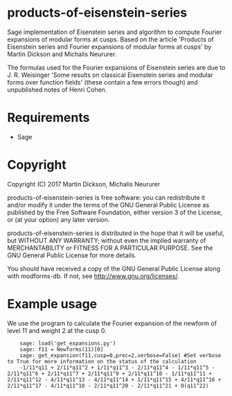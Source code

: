 products-of-eisenstein-series
===========

Sage implementation of Eisenstein series and algorithm to compute Fourier expansions of modular forms at cusps.
Based on the article 'Products of Eisenstein series and Fourier expansions of modular forms at cusps' by Martin Dickson and Michalis Neururer.

The formulas used for the Fourier expansions of Eisenstein series are due to J. R. Weisinger 'Some results on classical Eisenstein series and modular forms over function fields' (these contain a few errors though) and unpublished notes of Henri Cohen.

Requirements
============

* Sage

Copyright
===========
Copyright (C) 2017 Martin Dickson, Michalis Neururer

products-of-eisenstein-series is free software: you can redistribute it and/or modify
it under the terms of the GNU General Public License as published by
the Free Software Foundation, either version 3 of the License, or
(at your option) any later version.

products-of-eisenstein-series is distributed in the hope that it will be useful,
but WITHOUT ANY WARRANTY; without even the implied warranty of
MERCHANTABILITY or FITNESS FOR A PARTICULAR PURPOSE.  See the
GNU General Public License for more details.

You should have received a copy of the GNU General Public License
along with modforms-db.  If not, see <http://www.gnu.org/licenses/>.

Example usage
==============

We use the program to calculate the Fourier expansion of the newform of level 11 and weight 2 at the cusp 0.
```
    sage: load('get_expansions.py')
    sage: f11 = Newforms(11)[0]
    sage: get_expansion(f11,cusp=0,prec=2,verbose=False) #Set verbose to True for more information on the status of the calculation
    -1/11*q11 + 2/11*q11^2 + 1/11*q11^3 - 2/11*q11^4 - 1/11*q11^5 - 2/11*q11^6 + 2/11*q11^7 + 2/11*q11^9 + 2/11*q11^10 - 1/11*q11^11 + 2/11*q11^12 - 4/11*q11^13 - 4/11*q11^14 + 1/11*q11^15 + 4/11*q11^16 + 2/11*q11^17 - 4/11*q11^18 - 2/11*q11^20 - 2/11*q11^21 + O(q11^22)
```
